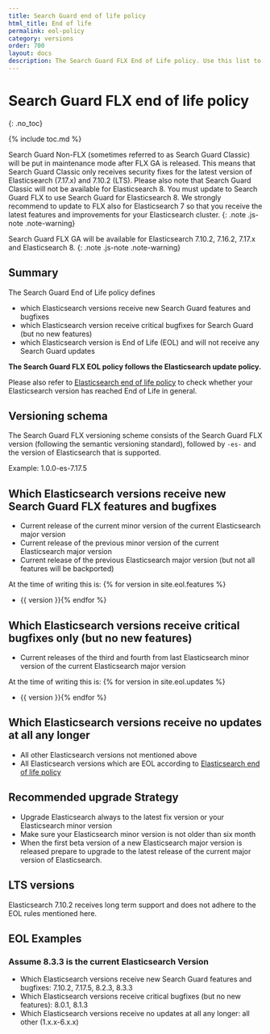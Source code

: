 ```yaml
---
title: Search Guard end of life policy
html_title: End of life
permalink: eol-policy
category: versions
order: 700
layout: docs
description: The Search Guard FLX End of Life policy. Use this list to make sure you do not run any unsupported Search Guard or Elasticsearch version in production.
---
```


# Search Guard FLX end of life policy
{: .no_toc}

{% include toc.md %}


Search Guard Non-FLX (sometimes referred to as Search Guard Classic) will be put in maintenance mode after FLX GA is released.
This means that Search Guard Classic only receives security fixes for the latest version of Elasticsearch (7.17.x) and 7.10.2 (LTS).
Please also note that Search Guard Classic will not be available for Elasticsearch 8. You must update to Search Guard FLX to use Search Guard for Elasticsearch 8. We strongly recommend to update to FLX also for Elasticsearch 7 so that you receive the latest features and improvements for your Elasticsearch cluster.
{: .note .js-note .note-warning}

Search Guard FLX GA will be available for Elasticsearch 7.10.2, 7.16.2, 7.17.x and Elasticsearch 8.
{: .note .js-note .note-warning}

## Summary

The Search Guard End of Life policy defines 

* which Elasticsearch versions receive new Search Guard features and bugfixes
* which Elasticsearch version receive critical bugfixes for Search Guard (but no new features)
* which Elasticsearch version is End of Life (EOL) and will not receive any Search Guard updates

**The Search Guard FLX EOL policy follows the Elasticsearch update policy.**

Please also refer to [Elasticsearch end of life policy](https://www.elastic.co/de/support/eol) to check whether your Elasticsearch version
has reached End of Life in general. 

## Versioning schema

The Search Guard FLX versioning scheme consists of the Search Guard FLX version (following the semantic versioning standard), followed by `-es-` and the version of Elasticsearch that is supported.

Example: 1.0.0-es-7.17.5
 
## Which Elasticsearch versions receive new Search Guard FLX features and bugfixes

* Current release of the current minor version of the current Elasticsearch major version
* Current release of the previous minor version of the current Elasticsearch major version
* Current release of the previous Elasticsearch major version (but not all features will be backported)


At the time of writing this is: {% for version in site.eol.features %}
* {{ version }}{% endfor %}


## Which Elasticsearch versions receive critical bugfixes only (but no new features)

* Current releases of the third and fourth from last Elasticsearch minor version of the current Elasticsearch major version


At the time of writing this is: {% for version in site.eol.updates %}
* {{ version }}{% endfor %}


## Which Elasticsearch versions receive no updates at all any longer

* All other Elasticsearch versions not mentioned above
* All Elasticsearch versions which are EOL according to [Elasticsearch end of life policy](https://www.elastic.co/de/support/eol)

## Recommended upgrade Strategy

* Upgrade Elasticsearch always to the latest fix version or your Elasticsearch minor version
* Make sure your Elasticsearch minor version is not older than six month 
* When the first beta version of a new Elasticsearch major version is released prepare to upgrade to the latest release of the current major version of Elasticsearch.

## LTS versions

Elasticsearch 7.10.2 receives long term support and does not adhere to the EOL rules mentioned here.

## EOL Examples

### Assume 8.3.3 is the current Elasticsearch Version 

* Which Elasticsearch versions receive new Search Guard features and bugfixes: 7.10.2, 7.17.5, 8.2.3, 8.3.3
* Which Elasticsearch versions receive critical bugfixes (but no new features): 8.0.1, 8.1.3
* Which Elasticsearch versions receive no updates at all any longer: all other (1.x.x-6.x.x)
